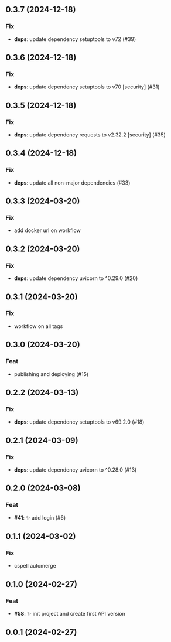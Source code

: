 ## 0.3.7 (2024-12-18)

### Fix

- **deps**: update dependency setuptools to v72 (#39)

## 0.3.6 (2024-12-18)

### Fix

- **deps**: update dependency setuptools to v70 [security] (#31)

## 0.3.5 (2024-12-18)

### Fix

- **deps**: update dependency requests to v2.32.2 [security] (#35)

## 0.3.4 (2024-12-18)

### Fix

- **deps**: update all non-major dependencies (#33)

## 0.3.3 (2024-03-20)

### Fix

- add docker url on workflow

## 0.3.2 (2024-03-20)

### Fix

- **deps**: update dependency uvicorn to ^0.29.0 (#20)

## 0.3.1 (2024-03-20)

### Fix

- workflow on all tags

## 0.3.0 (2024-03-20)

### Feat

- publishing and deploying (#15)

## 0.2.2 (2024-03-13)

### Fix

- **deps**: update dependency setuptools to v69.2.0 (#18)

## 0.2.1 (2024-03-09)

### Fix

- **deps**: update dependency uvicorn to ^0.28.0 (#13)

## 0.2.0 (2024-03-08)

### Feat

- **#41**: :sparkles: add login (#6)

## 0.1.1 (2024-03-02)

### Fix

- cspell automerge

## 0.1.0 (2024-02-27)

### Feat

- **#58**: :sparkles: init project and create first API version

## 0.0.1 (2024-02-27)
